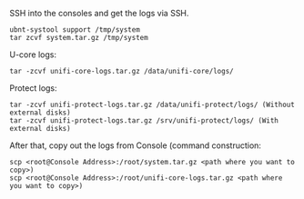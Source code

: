 SSH into the consoles and get the logs via SSH.
 
```
ubnt-systool support /tmp/system
tar zcvf system.tar.gz /tmp/system
```

U-core logs: 
```
tar -zcvf unifi-core-logs.tar.gz /data/unifi-core/logs/
 ```
Protect logs:
```
tar -zcvf unifi-protect-logs.tar.gz /data/unifi-protect/logs/ (Without external disks)
tar -zcvf unifi-protect-logs.tar.gz /srv/unifi-protect/logs/ (With external disks)
``` 

After that, copy out the logs from Console (command construction: 
```
scp <root@Console Address>:/root/system.tar.gz <path where you want to copy>)
scp <root@Console Address>:/root/unifi-core-logs.tar.gz <path where you want to copy>)
```